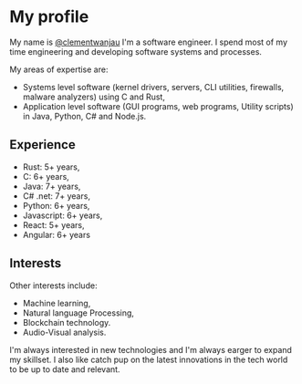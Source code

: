 # My profile
My name is [@clementwanjau](https://github.com/clementwanjau) I'm a software engineer. I spend most of my time engineering and developing software systems and processes.  

My areas of expertise are:
- Systems level software (kernel drivers, servers, CLI utilities, firewalls, malware analyzers) using C and Rust,
- Application level software (GUI programs, web programs, Utility scripts) in Java, Python, C# and Node.js.

## Experience
- Rust: 5+ years,
- C: 6+ years,
- Java: 7+ years,
- C# .net: 7+ years,
- Python: 6+ years,
- Javascript: 6+ years,
- React: 5+ years,
- Angular: 6+ years

## Interests
Other interests include:
- Machine learning,
- Natural language Processing,
- Blockchain technology.
- Audio-Visual analysis.

I'm always interested in new technologies and I'm always earger to expand my skillset. I also like catch pup on the latest innovations in the tech world to be up to date and relevant.
